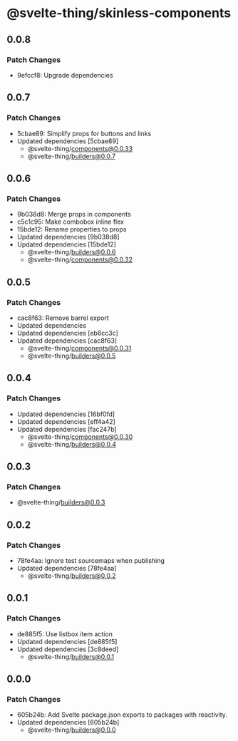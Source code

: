 # @svelte-thing/skinless-components

## 0.0.8

### Patch Changes

- 9efccf8: Upgrade dependencies

## 0.0.7

### Patch Changes

- 5cbae89: Simplify props for buttons and links
- Updated dependencies [5cbae89]
  - @svelte-thing/components@0.0.33
  - @svelte-thing/builders@0.0.7

## 0.0.6

### Patch Changes

- 9b038d8: Merge props in components
- c5c1c95: Make combobox inline flex
- 15bde12: Rename properties to props
- Updated dependencies [9b038d8]
- Updated dependencies [15bde12]
  - @svelte-thing/builders@0.0.6
  - @svelte-thing/components@0.0.32

## 0.0.5

### Patch Changes

- cac8f63: Remove barrel export
- Updated dependencies
- Updated dependencies [eb6cc3c]
- Updated dependencies [cac8f63]
  - @svelte-thing/components@0.0.31
  - @svelte-thing/builders@0.0.5

## 0.0.4

### Patch Changes

- Updated dependencies [16bf0fd]
- Updated dependencies [eff4a42]
- Updated dependencies [fac247b]
  - @svelte-thing/components@0.0.30
  - @svelte-thing/builders@0.0.4

## 0.0.3

### Patch Changes

- @svelte-thing/builders@0.0.3

## 0.0.2

### Patch Changes

- 78fe4aa: Ignore test sourcemaps when publishing
- Updated dependencies [78fe4aa]
  - @svelte-thing/builders@0.0.2

## 0.0.1

### Patch Changes

- de885f5: Use listbox item action
- Updated dependencies [de885f5]
- Updated dependencies [3c8deed]
  - @svelte-thing/builders@0.0.1

## 0.0.0

### Patch Changes

- 605b24b: Add Svelte package.json exports to packages with reactivity.
- Updated dependencies [605b24b]
  - @svelte-thing/builders@0.0.0

